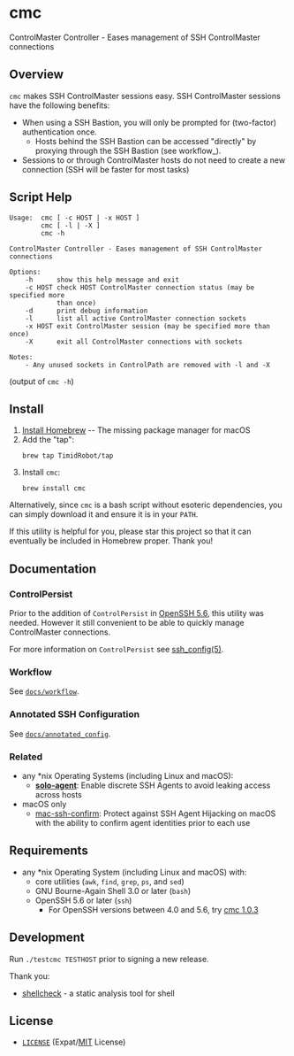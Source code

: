 # cmc

ControlMaster Controller - Eases management of SSH ControlMaster connections


## Overview

`cmc` makes SSH ControlMaster sessions easy. SSH ControlMaster sessions have
the following benefits:
- When using a SSH Bastion, you will only be prompted for (two-factor)
  authentication once.
  - Hosts behind the SSH Bastion can be accessed "directly" by proxying through
    the SSH Bastion (see workflow_).
- Sessions to or through ControlMaster hosts do not need to create a new
  connection (SSH will be faster for most tasks)


## Script Help

```
Usage:  cmc [ -c HOST | -x HOST ]
        cmc [ -l | -X ]
        cmc -h

ControlMaster Controller - Eases management of SSH ControlMaster connections

Options:
    -h      show this help message and exit
    -c HOST check HOST ControlMaster connection status (may be specified more
            than once)
    -d      print debug information
    -l      list all active ControlMaster connection sockets
    -x HOST exit ControlMaster session (may be specified more than once)
    -X      exit all ControlMaster connections with sockets

Notes:
    - Any unused sockets in ControlPath are removed with -l and -X
```
(output of `cmc -h`)


## Install

1. [Install Homebrew][brewinstall] -- The missing package manager for macOS
2. Add the "tap":
    ```shell
    brew tap TimidRobot/tap
    ```
3. Install `cmc`:
    ```
    brew install cmc
    ```

Alternatively, since `cmc` is a bash script without esoteric dependencies,
you can simply download it and ensure it is in your `PATH`.

If this utility is helpful for you, please star this project so that it can
eventually be included in Homebrew proper. Thank you!

[brewinstall]: http://brew.sh/#install


## Documentation


### ControlPersist

Prior to the addition of `ControlPersist` in [OpenSSH 5.6][openssh56], this
utility was needed. However it still convenient to be able to quickly manage
ControlMaster connections.

For more information on `ControlPersist` see [ssh_config(5)][mansshconfig].

[openssh56]: https://www.openssh.com/txt/release-5.6
[mansshconfig]: http://man.openbsd.org/OpenBSD-current/man5/ssh_config.5


### Workflow

See [`docs/workflow`][workflow].

[workflow]: docs/workflow.md


### Annotated SSH Configuration

See [`docs/annotated_config`][annotated].

[annotated]: docs/annotated_config.md


### Related

- any \*nix Operating Systems (including Linux and macOS):
  - **[solo-agent][soloagent]**: Enable discrete SSH Agents to avoid leaking
    access across hosts 
- macOS only
  - [mac-ssh-confirm][confirm]: Protect against SSH Agent Hijacking on macOS
    with the ability to confirm agent identities prior to each use

[gacli]: https://github.com/TimidRobot/gacli
[soloagent]: https://github.com/TimidRobot/solo-agent
[confirm]: https://github.com/TimidRobot/mac-ssh-confirm


## Requirements

- any \*nix Operating System (including Linux and macOS) with:
  - core utilities (`awk`, `find`, `grep`, `ps`, and `sed`)
  - GNU Bourne-Again Shell 3.0 or later (`bash`)
  - OpenSSH 5.6 or later (`ssh`)
    - For OpenSSH versions between 4.0 and 5.6, try [cmc 1.0.3][cmc103]

[cmc103]:https://github.com/TimidRobot/cmc/tree/1.0.3


## Development

Run `./testcmc TESTHOST` prior to signing a new release.

Thank you:
- [shellcheck][shellcheck] - a static analysis tool for shell

[shellcheck]: https://github.com/koalaman/shellcheck


## License

- [`LICENSE`](LICENSE) (Expat/[MIT][mit] License)

[mit]: http://www.opensource.org/licenses/MIT "The MIT License | Open Source Initiative"
